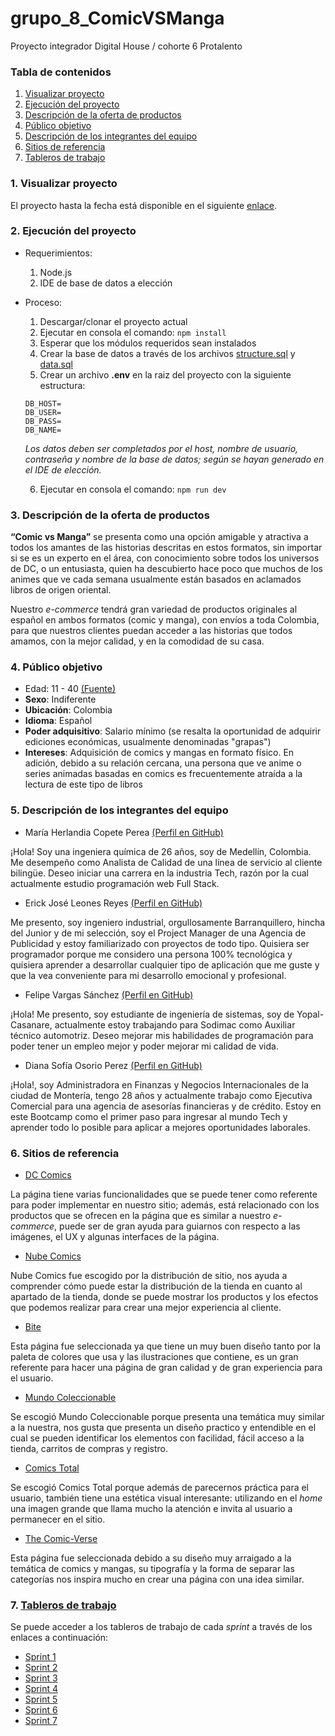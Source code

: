 # grupo_8_ComicVSManga
Proyecto integrador Digital House / cohorte 6 Protalento


### Tabla de contenidos
1. [Visualizar proyecto](#1-visualizar-proyecto)
2. [Ejecución del proyecto](#2-ejecución-del-proyecto)
3. [Descripción de la oferta de productos](#3-descripción-de-la-oferta-de-productos)
4. [Público objetivo](#4-público-objetivo)
5. [Descripción de los integrantes del equipo](#5-descripción-de-los-integrantes-del-equipo)
6. [Sitios de referencia](#6-sitios-de-referencia)
7. [Tableros de trabajo](#7-tableros-de-trabajo)


### 1. Visualizar proyecto
El proyecto hasta la fecha está disponible en el siguiente [enlace](https://comic-vs-manga.herokuapp.com/).

### 2. Ejecución del proyecto
* Requerimientos:
  1. Node.js
  2. IDE de base de datos a elección
* Proceso:
  1. Descargar/clonar el proyecto actual
  2. Ejecutar en consola el comando: ```npm install```
  3. Esperar que los módulos requeridos sean instalados
  4. Crear la base de datos a través de los archivos [structure.sql](https://github.com/mariecp27/grupo_8_ComicVSManga/blob/main/database/structure.sql) y [data.sql](https://github.com/mariecp27/grupo_8_ComicVSManga/blob/main/database/data.sql)
  5. Crear un archivo **.env** en la raiz del proyecto con la siguiente estructura:
  ```
  DB_HOST=
  DB_USER=
  DB_PASS=
  DB_NAME=
  ```
    *Los datos deben ser completados por el host, nombre de usuario, contraseña y nombre de la base de datos; según se hayan generado en el IDE de elección.*
   
   6. Ejecutar en consola el comando: ```npm run dev```


### 3. Descripción de la oferta de productos
**“Comic vs Manga”** se presenta como una opción amigable y atractiva a todos los amantes de las historias descritas en estos formatos, sin importar si se es un experto en el área, con conocimiento sobre todos los universos de DC, o un entusiasta, quien ha descubierto hace poco que muchos de los animes que ve cada semana usualmente están basados en aclamados libros de origen oriental.

Nuestro *e-commerce* tendrá gran variedad de productos originales al español en ambos formatos (comic y manga), con envíos a toda Colombia, para que nuestros clientes puedan acceder a las historias que todos amamos, con la mejor calidad, y en la comodidad de su casa.


### 4. Público objetivo
* Edad: 11 - 40 [(Fuente)](https://robimes.blogspot.com/2021/05/the-aging-demographic-of-comic-book.html#:~:text=They%20found%20that%20%22The%20most,the%20majority%20were%20from%20teenagers.)
* **Sexo**: Indiferente
* **Ubicación**: Colombia
* **Idioma**: Español
* **Poder adquisitivo**: Salario mínimo (se resalta la oportunidad de adquirir ediciones económicas, usualmente denominadas "grapas")
* **Intereses**: Adquisición de comics y mangas en formato físico. En adición, debido a su relación cercana, una persona que ve anime o series animadas basadas en comics es frecuentemente atraída a la lectura de este tipo de libros


### 5. Descripción de los integrantes del equipo
* María Herlandia Copete Perea [(Perfil en GitHub)](https://github.com/mariecp27)

¡Hola! Soy una ingeniera química de 26 años, soy de Medellín, Colombia. Me desempeño como Analista de Calidad de una línea de servicio al cliente bilingüe. Deseo iniciar una carrera en la industria Tech, razón por la cual actualmente estudio programación web Full Stack.

* Erick José Leones Reyes [(Perfil en GitHub)](https://github.com/Erixk90)

Me presento, soy ingeniero industrial, orgullosamente Barranquillero, hincha del Junior y de mi selección, soy el Project Manager de una Agencia de Publicidad y estoy familiarizado con proyectos de todo tipo. Quisiera ser programador porque me considero una persona 100% tecnológica y quisiera aprender a desarrollar cualquier tipo de aplicación que me guste y que la vea conveniente para mi desarrollo emocional y profesional. 

* Felipe Vargas Sánchez [(Perfil en GitHub)](https://github.com/FelipeVargas19)

¡Hola! Me presento, soy estudiante de ingeniería de sistemas, soy de Yopal-Casanare, actualmente estoy trabajando para Sodimac como Auxiliar técnico automotriz. Deseo mejorar mis habilidades de programación para poder tener un empleo mejor y poder mejorar mi calidad de vida.

* Diana Sofía Osorio Perez [(Perfil en GitHub)](https://github.com/Dsofiaosorio)

¡Hola!, soy Administradora en Finanzas y Negocios Internacionales de la ciudad de Montería, tengo 28 años y actualmente trabajo como Ejecutiva Comercial para una agencia de asesorías financieras y de crédito. Estoy en este Bootcamp como el primer paso para ingresar al mundo Tech y aprender todo lo posible para aplicar a mejores oportunidades laborales.


### 6. Sitios de referencia

* [DC Comics](https://www.dccomics.com/)

La página tiene varias funcionalidades que se puede tener como referente para poder implementar en nuestro sitio; además, está relacionado con los productos que se ofrecen en la página que es similar a nuestro *e-commerce*, puede ser de gran ayuda para guiarnos con respecto a las imágenes, el UX y algunas interfaces de la página.

* [Nube Comics](https://nubecomics.com/)

Nube Comics fue escogido por la distribución de sitio, nos ayuda a comprender cómo puede estar la distribución de la tienda en cuanto al apartado de la tienda, donde se puede mostrar los productos y los efectos que podemos realizar para crear una mejor experiencia al cliente. 

* [Bite](https://bitetoothpastebits.com/)

Esta página fue seleccionada ya que tiene un muy buen diseño tanto por la paleta de colores que usa y las ilustraciones que contiene, es un gran referente para hacer una página de gran calidad y de gran experiencia para el usuario.

* [Mundo Coleccionable](https://mundocoleccionable.com/)

Se escogió Mundo Coleccionable porque presenta una temática muy similar a la nuestra, nos gusta que presenta un diseño practico y entendible en el cual se pueden identificar los elementos con facilidad, fácil acceso a la tienda, carritos de compras y registro.

* [Comics Total](https://comicstotal.com/)

Se escogió Comics Total porque además de parecernos práctica para el usuario, también tiene una estética visual interesante: utilizando en el *home* una imagen grande que llama mucho la atención e invita al usuario a permanecer en el sitio.

* [The Comic-Verse](https://thecomicverse.com.co/)

Esta página fue seleccionada debido a su diseño muy arraigado a la temática de comics y mangas, su tipografía y la forma de separar las categorías nos inspira mucho en crear una página con una idea similar.


### 7. [Tableros de trabajo](https://trello.com/proyectointegradordigitalhouse9)
Se puede acceder a los tableros de trabajo de cada *sprint* a través de los enlaces a continuación:
* [Sprint 1](https://trello.com/b/QMIgDt8y/1-proyecto-integrador-digital-house-1st-sprint)
* [Sprint 2](https://trello.com/b/hxSNBvd4/2-proyecto-integrador-digital-house-2nd-sprint)
* [Sprint 3](https://trello.com/b/5NV9TSYP/3-proyecto-integrador-digital-house-3rd-sprint)
* [Sprint 4](https://trello.com/b/kMdFB0tY/4-proyecto-integrador-digital-house-4th-sprint)
* [Sprint 5](https://trello.com/b/qhi11btx/5-proyecto-integrador-digital-house-5th-sprint)
* [Sprint 6](https://trello.com/b/mCqOrcSt/6-proyecto-integrador-digital-house-6th-sprint)
* [Sprint 7](https://trello.com/b/39CgetZd/7-proyecto-integrador-digital-house-7th-sprint)
